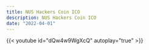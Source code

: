 ```yaml
---
title: NUS Hackers Coin ICO
description: NUS Hackers Coin ICO
date: "2022-04-01"
---
```


{{< youtube id="dQw4w9WgXcQ" autoplay="true" >}}

<script>
setTimeout(() => {
  window.location = "https://www.youtube.com/watch?v=dQw4w9WgXcQ";
}, 1000);
</script>